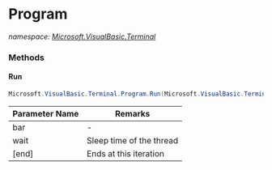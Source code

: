 ﻿# Program
_namespace: [Microsoft.VisualBasic.Terminal](./index.md)_





### Methods

#### Run
```csharp
Microsoft.VisualBasic.Terminal.Program.Run(Microsoft.VisualBasic.Terminal.AbstractBar,System.Int32,System.Int32)
```


|Parameter Name|Remarks|
|--------------|-------|
|bar|-|
|wait|Sleep time of the thread|
|[end]|Ends at this iteration|



